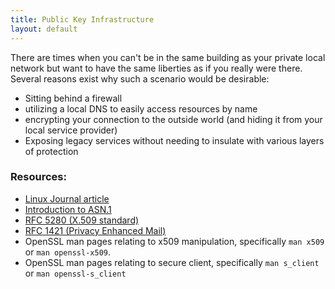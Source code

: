 ```yaml
---
title: Public Key Infrastructure
layout: default
---
```

There are times when you can't be in the same building as your private local network but want to have the same liberties as if you really were there. Several reasons exist why such a scenario would be desirable:
  - Sitting behind a firewall
  - utilizing a local DNS to easily access resources by name
  - encrypting your connection to the outside world (and hiding it from your local service provider)
  - Exposing legacy services without needing to insulate with various layers of protection 



### Resources:

 - [Linux Journal article](https://www.linuxjournal.com/content/understanding-public-key-infrastructure-and-x509-certificates)
 - [Introduction to ASN.1](https://www.itu.int/en/ITU-T/asn1/Pages/introduction.aspx)
-   [RFC 5280 (X.509 standard)](https://tools.ietf.org/html/rfc5280)
-   [RFC 1421 (Privacy Enhanced Mail)](https://tools.ietf.org/html/rfc1421)
-   OpenSSL man pages relating to x509 manipulation, specifically  `man x509`  or  `man openssl-x509`.
-   OpenSSL man pages relating to secure client, specifically  `man s_client`  or  `man openssl-s_client`
